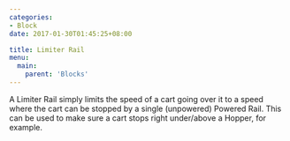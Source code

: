 ```yaml
---
categories:
- Block
date: 2017-01-30T01:45:25+08:00

title: Limiter Rail
menu:
  main:
    parent: 'Blocks'
---
```


A Limiter Rail simply limits the speed of a cart going over it to a speed where the cart can be stopped by a single (unpowered) Powered Rail. This can be used to make sure a cart stops right under/above a Hopper, for example.